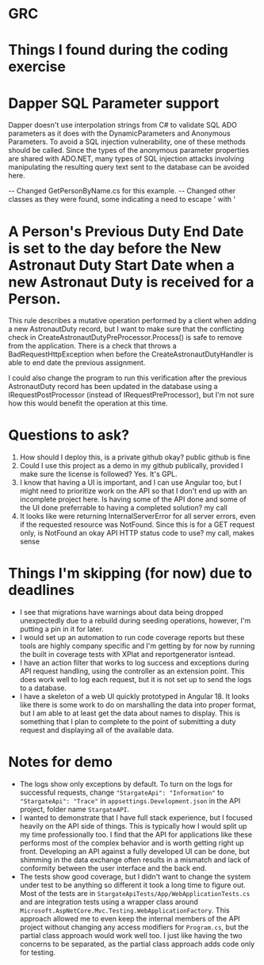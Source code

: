 # GRC
# Things I found during the coding exercise

# Dapper SQL Parameter support
Dapper doesn't use interpolation strings from C# to validate SQL ADO parameters as it does with the DynamicParameters 
and Anonymous Parameters. To avoid a SQL injection vulnerability, one of these methods should be called. Since the types 
of the anonymous parameter properties are shared with ADO.NET, many types of SQL injection attacks involving manipulating 
the resulting query text sent to the database can be avoided here.

-- Changed GetPersonByName.cs for this example.
-- Changed other classes as they were found, some indicating a need to escape ' with \'

# A Person's Previous Duty End Date is set to the day before the New Astronaut Duty Start Date when a new Astronaut Duty is received for a Person.
This rule describes a mutative operation performed by a client when adding a new AstronautDuty record, but I want
to make sure that the conflicting check in CreateAstronautDutyPreProcessor.Process() is safe to remove from the
application. There is a check that throws a BadRequestHttpException when before the CreateAstronautDutyHandler
is able to end date the previous assignment.

I could also change the program to run this verification after the previous AstronautDuty record has been updated
in the database using a IRequestPostProcessor (instead of IRequestPreProcessor), but I'm not sure how this would
benefit the operation at this time.

# Questions to ask?
1. How should I deploy this, is a private github okay?
   public github is fine
2. Could I use this project as a demo in my github publically, provided I make sure the license is followed?
   Yes. It's GPL. 
3. I know that having a UI is important, and I can use Angular too, but I might need to prioritize work on the 
   API so that I don't end up with an incomplete project here. Is having some of the API done and some of the UI
   done preferrable to having a completed solution?
   my call
4. It looks like were returning InternalServerError for all server errors, even if the requested resource was
   NotFound. Since this is for a GET request only, is NotFound an okay API HTTP status code to use?
   my call, makes sense

# Things I'm skipping (for now) due to deadlines
- I see that migrations have warnings about data being dropped unexpectedly due to a rebuild during
  seeding operations, however, I'm putting a pin in it for later.
- I would set up an automation to run code coverage reports but these tools are highly company specific
  and I'm getting by for now by running the built in coverage tests with XPlat and reportgenerator isntead.
- I have an action filter that works to log success and exceptions during API request handling, using the controller
  as an extension point. This does work well to log each request, but it is not set up to send the logs to a database.
- I have a skeleton of a web UI quickly prototyped in Angular 18. It looks like there is some work to do on marshalling
  the data into proper format, but I am able to at least get the data about names to display. This is something
  that I plan to complete to the point of submitting a duty request and displaying all of the available data.

# Notes for demo
- The logs show only exceptions by default. To turn on the logs for successful requests, 
  change `"StargateApi": "Information"` to `"StargateApi": "Trace"` in `appsettings.Development.json` in
  the API project, folder name `StargateAPI`.
- I wanted to demonstrate that I have full stack experience, but I focused heavily on the API side of things. This
  is typically how I would split up my time professionally too. I find that the API for applications like these
  performs most of the complex behavior and is worth getting right up front. Developing an API against a fully
  developed UI can be done, but shimming in the data exchange often results in a mismatch and lack of conformity
  between the user interface and the back end.
- The tests show good coverage, but I didn't want to change the system under test to be anything so different it
  took a long time to figure out. Most of the tests are in `StargateApiTests/App/WebApplicationTests.cs` and are
  integration tests using a wrapper class around `Microsoft.AspNetCore.Mvc.Testing.WebApplicationFactory`. This
  approach allowed me to even keep the internal members of the API project without changing any access modifiers
  for `Program.cs`, but the partial class approach would work well too. I just like having the two concerns to be
  separated, as the partial class approach adds code only for testing.
